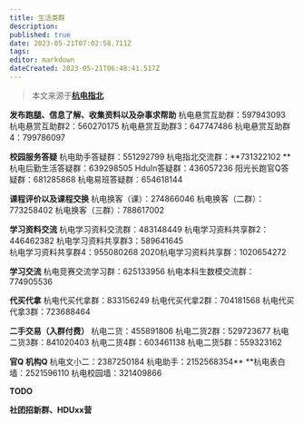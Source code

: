 ```yaml
---
title: 生活类群
description:
published: true
date: 2023-05-21T07:02:58.711Z
tags:
editor: markdown
dateCreated: 2023-05-21T06:48:41.517Z
---
```


> 本文来源于[**杭电指北**](https://www.yuque.com/hduer/guide)

**发布跑腿、信息了解、收集资料以及杂事求帮助**
杭电悬赏互助群：597943093 杭电悬赏互助群2：560270175 杭电悬赏互助群3：647747486 杭电悬赏互助群4：799786097

**校园服务答疑**
杭电助手答疑群：551292799 杭电指北交流群：**731322102   **杭电后勤生活答疑群：639298505 HduIn答疑群：436057236
阳光长跑官Q答疑群：681285868 杭电易班答疑群：654618144

**课程评价以及课程交换**
杭电换客（课）：274866046 杭电换客（二群）：773258402 杭电换客（三群）：788617002

**学习资料交流**
杭电学习资料交流群：483148449 杭电学习资料共享群2：446462382 杭电学习资料共享群3：589641645  
杭电学习资料共享群4：955080268 2020杭电学习资料共享群：1020654272

**学习交流**
杭电竞赛交流学习群：625133956 杭电本科生数模交流群：774905536

**代买代拿**
杭电代买代拿群：833156249 杭电代买代拿2群：704181568 杭电代买代拿3群：723688464

**二手交易（入群付费）**
杭电二货：455891806 杭电二货2群：529723677 杭电二货3群：841020403 杭电二货4群：603461138 杭电二货5群：559323162

**官Q 机构Q**
杭电文小二：2387250184 杭电助手：2152568354**        **杭电表白墙：2521596110 杭电校园墙：321409866

**TODO**

**社团招新群、HDUxx营**







